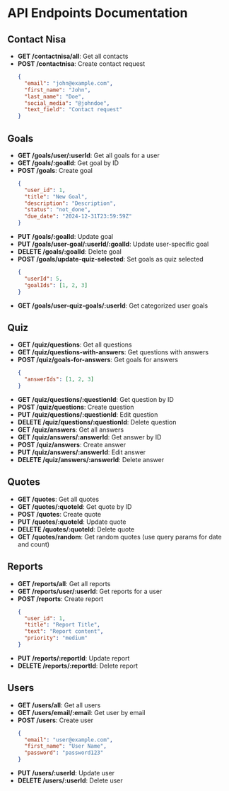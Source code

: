 # API Endpoints Documentation

## Contact Nisa

- **GET /contactnisa/all**: Get all contacts
- **POST /contactnisa**: Create contact request
  ```json
  {
    "email": "john@example.com",
    "first_name": "John",
    "last_name": "Doe",
    "social_media": "@johndoe",
    "text_field": "Contact request"
  }
  ```

## Goals

- **GET /goals/user/:userId**: Get all goals for a user
- **GET /goals/:goalId**: Get goal by ID
- **POST /goals**: Create goal
  ```json
  {
    "user_id": 1,
    "title": "New Goal",
    "description": "Description",
    "status": "not_done",
    "due_date": "2024-12-31T23:59:59Z"
  }
  ```
- **PUT /goals/:goalId**: Update goal
- **PUT /goals/user-goal/:userId/:goalId**: Update user-specific goal
- **DELETE /goals/:goalId**: Delete goal
- **POST /goals/update-quiz-selected**: Set goals as quiz selected
  ```json
  {
    "userId": 5,
    "goalIds": [1, 2, 3]
  }
  ```
- **GET /goals/user-quiz-goals/:userId**: Get categorized user goals

## Quiz

- **GET /quiz/questions**: Get all questions
- **GET /quiz/questions-with-answers**: Get questions with answers
- **POST /quiz/goals-for-answers**: Get goals for answers
  ```json
  {
    "answerIds": [1, 2, 3]
  }
  ```
- **GET /quiz/questions/:questionId**: Get question by ID
- **POST /quiz/questions**: Create question
- **PUT /quiz/questions/:questionId**: Edit question
- **DELETE /quiz/questions/:questionId**: Delete question
- **GET /quiz/answers**: Get all answers
- **GET /quiz/answers/:answerId**: Get answer by ID
- **POST /quiz/answers**: Create answer
- **PUT /quiz/answers/:answerId**: Edit answer
- **DELETE /quiz/answers/:answerId**: Delete answer

## Quotes

- **GET /quotes**: Get all quotes
- **GET /quotes/:quoteId**: Get quote by ID
- **POST /quotes**: Create quote
- **PUT /quotes/:quoteId**: Update quote
- **DELETE /quotes/:quoteId**: Delete quote
- **GET /quotes/random**: Get random quotes (use query params for date and count)

## Reports

- **GET /reports/all**: Get all reports
- **GET /reports/user/:userId**: Get reports for a user
- **POST /reports**: Create report
  ```json
  {
    "user_id": 1,
    "title": "Report Title",
    "text": "Report content",
    "priority": "medium"
  }
  ```
- **PUT /reports/:reportId**: Update report
- **DELETE /reports/:reportId**: Delete report

## Users

- **GET /users/all**: Get all users
- **GET /users/email/:email**: Get user by email
- **POST /users**: Create user
  ```json
  {
    "email": "user@example.com",
    "first_name": "User Name",
    "password": "password123"
  }
  ```
- **PUT /users/:userId**: Update user
- **DELETE /users/:userId**: Delete user